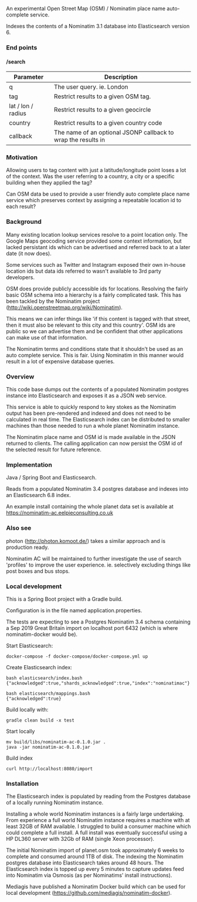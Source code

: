 An experimental Open Street Map (OSM) / Nominatim place name auto-complete service.

Indexes the contents of a Nominatim 3.1 database into Elasticsearch version 6.


### End points

#### /search

Parameter | Description
---------|--------------
q	|	The user query. ie. London
tag	| Restrict results to a given OSM tag.
lat / lon / radius | Restrict results to a given geocircle
country | Restrict results to a given country code
callback | The name of an optional JSONP callback to wrap the results in


### Motivation

Allowing users to tag content with just a latitude/longitude point loses a lot of the context.
Was the user referring to a country, a city or a specific building when they applied the tag?

Can OSM data be used to provide a user friendly auto complete place name service which preserves context by assigning a repeatable location id to each result?

### Background

Many existing location lookup services resolve to a point location only.
The Google Maps geocoding service provided some context information, but lacked persistant ids which can be advertised and referred back to at a later date 
(it now does).

Some services such as Twitter and Instagram exposed their own in-house location ids
but data ids referred to wasn't available to 3rd party developers.

OSM does provide publicly accessible ids for locations.
Resolving the fairly basic OSM schema into a hierarchy is a fairly complicated task.
This has been tackled by the Nominatim project (http://wiki.openstreetmap.org/wiki/Nominatim).

This means we can infer things like 'if this content is tagged with that street, then it must also be relevant to this city and this country'.
OSM ids are public so we can advertise them and be confident that other applications can make use of that information.

The Nominatim terms and conditions state that it shouldn't be used as an auto complete service.
This is fair. Using Nominatim in this manner would result in a lot of expensive database queries.


### Overview

This code base dumps out the contents of a populated Nominatim postgres instance into Elasticsearch and exposes it as a JSON web service.

This service is able to quickly respond to key stokes as the Nominatim output has been pre-rendered and indexed and does not need to be calculated in real time.
The Elasticsearch index can be distributed to smaller machines than those needed to run a whole planet Nominatim instance.

The Nominatim place name and OSM id is made available in the JSON returned to clients.
The calling application can now persist the OSM id of the selected result for future reference.


### Implementation
Java / Spring Boot and Elasticsearch.

Reads from a populated Nominatim 3.4 postgres database and indexes into an Elasticsearch 6.8 index.

An example install containing the whole planet data set is available at https://nominatim-ac.eelpieconsulting.co.uk


### Also see

photon (http://photon.komoot.de/) takes a similar approach and is production ready.

Nominatim AC will be maintained to further investigate the use of search 'profiles' to improve the user experience.
ie. selectively excluding things like post boxes and bus stops.



### Local development

This is a Spring Boot project with a Gradle build.

Configuration is in the file named application.properties.

The tests are expecting to see a Postgres Nominatim 3.4 schema containing a Sep 2019 Great Britain import
on localhost port 6432 (which is where nominatim-docker would be).

Start Elasticsearch:
```
docker-compose -f docker-compose/docker-compose.yml up
```

Create Elasticsearch index:
```
bash elasticsearch/index.bash 
{"acknowledged":true,"shards_acknowledged":true,"index":"nominatimac"}

bash elasticsearch/mappings.bash 
{"acknowledged":true}
```

Build locally with:
```
gradle clean build -x test
```

Start locally

```
mv build/libs/nominatim-ac-0.1.0.jar .
java -jar nominatim-ac-0.1.0.jar 
```

Build index

```
curl http://localhost:8080/import
```

### Installation
The Elasticsearch index is populated by reading from the Postgres database of a locally running Nominatim instance.

Installing a whole world Nominatim instances is a fairly large undertaking.
From experience a full world Nominatim instance requires a machine with at least 32GB of RAM available.
I struggled to build a consumer machine which could complete a full install. A full install was
eventually successful using a HP DL360 server with 32Gb of RAM (single Xeon processor).

The initial Nominatim import of planet.osm took approximately 6 weeks to complete and consumed around 1TB of disk.
The indexing the Nominatim postgres database into Elasticsearch takes around 48 hours.
The Elasticsearch index is topped up every 5 minutes to capture updates feed into Nominatim via Osmosis (as per Nominatims' install instructions).

Mediagis have published a Nominatim Docker build which can be used for local development (https://github.com/mediagis/nominatim-docker).
